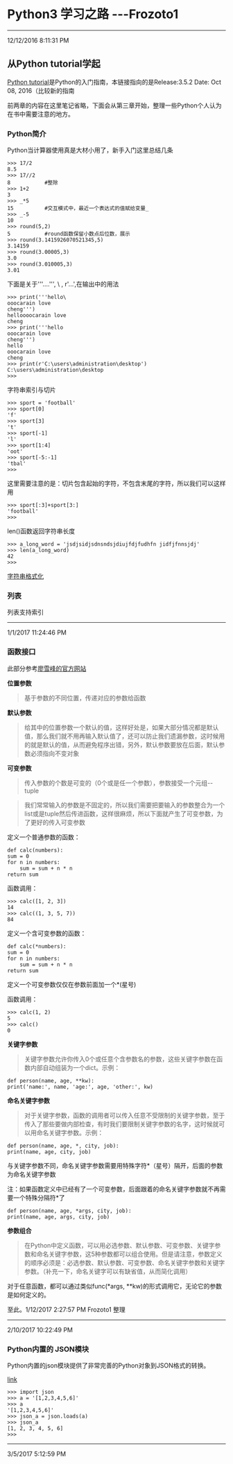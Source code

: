 # Python3 学习之路   ---Frozoto1
---
12/12/2016 8:11:31 PM 
## 从Python tutorial学起 ##
[Python tutorial](http://www.pythondoc.com/pythontutorial3)是Python的入门指南，本链接指向的是Release:3.5.2 Date:	Oct 08, 2016（比较新的指南

前两章的内容在这里笔记省略，下面会从第三章开始，整理一些Python个人认为在书中需要注意的地方。	

### Python简介 ###
Python当计算器使用真是大材小用了，新手入门这里总结几条


	>>> 17/2
	8.5			
	>>> 17//2
	8			#整除
	>>> 1+2
	3
	>>> _*5
	15			#交互模式中，最近一个表达式的值赋给变量_ 
	>>> _-5
	10
	>>> round(5,2)
	5			#round函数保留小数点后位数，展示
	>>> round(3.1415926070521345,5)
	3.14159
	>>> round(3.00005,3)
	3.0
	>>> round(3.010005,3)
	3.01
下面是关于'''....''', \ , r'...',在输出中的用法	

   
	>>> print('''hello\
	ooocarain love
	cheng''')
	helloooocarain love
	cheng
	>>> print('''hello
	ooocarain love
	cheng''')
	hello
	ooocarain love
	cheng
	>>> print(r'C:\users\administration\desktop')
	C:\users\administration\desktop
	>>> 

字符串索引与切片

	
	>>> sport = 'football'
	>>> sport[0]
	'f'
	>>> sport[3]
	't'
	>>> sport[-1]
	'l'
	>>> sport[1:4]
	'oot'
	>>> sport[-5:-1]
	'tbal'
	>>> 

这里需要注意的是：切片包含起始的字符，不包含末尾的字符，所以我们可以这样用

	>>> sport[:3]+sport[3:]
	'football'
	>>> 

len()函数返回字符串长度

	>>> a_long_word = 'jsdjsidjsdnsndsjdiujfdjfudhfn jidfjfnnsjdj'
	>>> len(a_long_word)
	42
	>>> 
[字符串格式化](https://docs.python.org/3/library/stdtypes.html#str.format)
### 列表 ###
列表支持索引		

---
1/1/2017 11:24:46 PM 

### 函数接口 ###

此部分参考[廖雪峰的官方网站](http://www.liaoxuefeng.com/wiki/0014316089557264a6b348958f449949df42a6d3a2e542c000/001431752945034eb82ac80a3e64b9bb4929b16eeed1eb9000)

**位置参数**	
>基于参数的不同位置，传递对应的参数给函数
>	

**默认参数**
>给其中的位置参数一个默认的值，这样好处是，如果大部分情况都是默认值，那么我们就不用再输入默认值了，还可以防止我们遗漏参数，这时候用的就是默认的值，从而避免程序出错，另外，默认参数要放在后面，默认参数必须指向不变对象

**可变参数**
> 传入参数的个数是可变的（0个或是任一个参数），参数接受一个元组--tuple


> 我们常常输入的参数是不固定的，所以我们需要把要输入的参数整合为一个list或是tuple然后传进函数，这样很麻烦，所以下面就产生了可变参数，为了更好的传入可变参数

定义一个普通参数的函数：		

	def calc(numbers):
    sum = 0
    for n in numbers:
        sum = sum + n * n
    return sum
函数调用：

	>>> calc([1, 2, 3])
	14
	>>> calc((1, 3, 5, 7))
	84
定义一个含可变参数的函数：	

	def calc(*numbers):
    sum = 0
    for n in numbers:
        sum = sum + n * n
    return sum
定义一个可变参数仅仅在参数前面加一个*(星号)		

函数调用：	

	>>> calc(1, 2)
	5
	>>> calc()
	0
**关键字参数**	
> 关键字参数允许你传入0个或任意个含参数名的参数，这些关键字参数在函数内部自动组装为一个dict。示例：

    def person(name, age, **kw):
    print('name:', name, 'age:', age, 'other:', kw)

**命名关键字参数**
> 对于关键字参数，函数的调用者可以传入任意不受限制的关键字参数，至于传入了那些要做内部检查，有时我们要限制关键字参数的名字，这时候就可以用命名关键字参数。示例：

    def person(name, age, *, city, job):
    print(name, age, city, job)

与关键字参数不同，命名关键字参数需要用特殊字符*（星号）隔开，后面的参数为命名关键字参数

注：如果函数定义中已经有了一个可变参数，后面跟着的命名关键字参数就不再需要一个特殊分隔符*了

    def person(name, age, *args, city, job):
    print(name, age, args, city, job)

**参数组合**	
> 在Python中定义函数，可以用必选参数、默认参数、可变参数、关键字参数和命名关键字参数，这5种参数都可以组合使用。但是请注意，参数定义的顺序必须是：必选参数、默认参数、可变参数、命名关键字参数和关键字参数。（补充一下，命名关键字可以有缺省值，从而简化调用）


对于任意函数，都可以通过类似func(*args, **kw)的形式调用它，无论它的参数是如何定义的。	

至此。1/12/2017 2:27:57 PM Frozoto1 整理

---		

2/10/2017 10:22:49 PM 

### Python内置的 JSON模块 ###

Python内置的json模块提供了非常完善的Python对象到JSON格式的转换。

[link](http://www.liaoxuefeng.com/wiki/0014316089557264a6b348958f449949df42a6d3a2e542c000/00143192607210600a668b5112e4a979dd20e4661cc9c97000)

	>>> import json 
    >>> a = '[1,2,3,4,5,6]'
    >>> a
    '[1,2,3,4,5,6]'
    >>> json_a = json.loads(a)
    >>> json_a
    [1, 2, 3, 4, 5, 6]
    >>> 

---
3/5/2017 5:12:59 PM 



